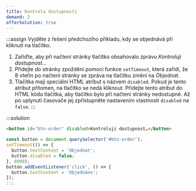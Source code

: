 ```yaml
---
title: Kontrola dostupnosti
demand: 2
offerSolution: true
---
```


:::assign
Vyjděte z řešení předchozího příkladu, kdy se objednává při kliknutí na tlačítko.

1. Zařiďte, aby při načtení stránky tlačítko obsahovalo zprávu _Kontroluji dostupnost…_
1. Přidejte do stránky zpoždění pomocí funkce `setTimeout`, která zařídí, že 8 vteřin po načtení stránky se zpráva na tlačítku změní na _Objednat_.
1. Tlačítka mají speciální HTML atribut s názvem `disabled`. Pokud je tento atribut přítomen, na tlačítko se nedá kliknout. Přidejte tento atribut do HTML kódu tlačítka, aby tlačítko bylo při načtení stránky nedostupné. Až po uplynutí časovače jej zpřístupněte nastavením vlastnosti `disabled` na `false`.
:::

:::solution

```html
<button id="btn-order" disabled>Kontroluji dostupnost…</button>
```

```js
const button = document.querySelector('#btn-order');
setTimeout(() => {
  button.textContent = 'Objednat';
  button.disabled = false;
}, 8000);
button.addEventListener('click', () => {
  button.textContent = 'Objednáno';
});
:::
